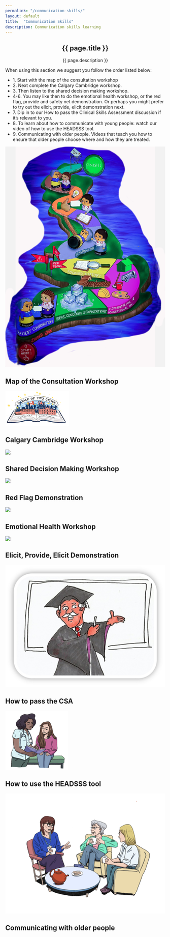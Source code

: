 ```yaml
---
permalink: "/communication-skills/"
layout: default
title:  "Communication Skills"
description: Communication skills learning
---
```


<section id="action" class="responsive">
        <div class="vertical-center">
             <div class="container">
                <div class="row">
                    <div class="action take-tour">
                            <center><h1 class="title">{{ page.title }}</h1>
                            <p>{{ page.description }}</p></center>
                    </div>
                </div>
            </div>
        </div>
   </section>

<section id="services">
        <div class="container">
            <div class="row">
             
        
<p> When using this section we suggest you follow the order listed below:  
<ul>
    <li>1. Start with the map of the consultation workshop</li>
    <li>2. Next complete the Calgary Cambridge workshop.</li>
    <li>3. Then listen to the shared decision making workshop.</li>
    <li>4-6. You may like then to do the emotional health workshop, or the red flag, provide and safety net demonstration. Or perhaps you might prefer to try out the elicit, provide, elicit demonstration next.</li>
    <li>7. Dip in to our How to pass the Clinical Skills Assessment discussion if it’s relevant to you.</li>
    <li>8. To learn about how to communicate with young people: watch our video of how to use the HEADSSS tool.</li>
    <li>9. Communicating with older people. Videos that teach you how to ensure that older people choose where and how they are treated.</li>
</ul>
 </p>
        </div>
</div>
</section>

<section id="services">
        <div class="container">
            <div class="row">
                <div class="col-sm-4 text-center padding wow fadeIn" data-wow-duration="1000ms" data-wow-delay="600ms">
                    <div class="single-service">
                        <div class="wow scaleIn" data-wow-duration="500ms" data-wow-delay="600ms"><a href="{{ '/map-of-the-consultation' }}">
                            <img src="/img/map_consultation2.jpg"></a>
                        </div>
                        <h2>Map of the Consultation Workshop</h2>
                    </div>
                </div>
                <div class="col-sm-4 text-center padding wow fadeIn" data-wow-duration="1000ms" data-wow-delay="300ms">
                    <div class="single-service">
                        <div class="wow scaleIn" data-wow-duration="500ms" data-wow-delay="300ms">
                            <a href="{{ '/calgary-cambridge-model' }}"><img src="/img/Calgary.jpg"></a>
                        </div>
                        <h2>Calgary Cambridge Workshop</h2>
                    </div>
                </div>
                <div class="col-sm-4 text-center padding wow fadeIn" data-wow-duration="1000ms" data-wow-delay="900ms">
                    <div class="single-service">
                        <div class="wow scaleIn" data-wow-duration="500ms" data-wow-delay="900ms">
                        <a href="{{ '/shared' }}"><img src="/img/fairground.jpg"></a>
                        </div>
                        <h2>Shared Decision Making Workshop</h2>
                    </div>
                </div>
                <div class="col-sm-4 text-center padding wow fadeIn" data-wow-duration="1000ms" data-wow-delay="900ms">
                    <div class="single-service">
                        <div class="wow scaleIn" data-wow-duration="500ms" data-wow-delay="900ms">
                        <a href="{{ '/red-flags' }}"><img src="/img/redflag.png"></a>
                        </div>
                        <h2>Red Flag Demonstration</h2>
                    </div>
                </div>
                <div class="col-sm-4 text-center padding wow fadeIn" data-wow-duration="1000ms" data-wow-delay="900ms">
                    <div class="single-service">
                        <div class="wow scaleIn" data-wow-duration="500ms" data-wow-delay="900ms">
                        <a href="{{ '/emotional' }}"><img src="/img/Western.png"></a>
                        </div>
                        <h2>Emotional Health Workshop</h2>
                    </div>
                </div>
                <div class="col-sm-4 text-center padding wow fadeIn" data-wow-duration="1000ms" data-wow-delay="900ms">
                    <div class="single-service">
                        <div class="wow scaleIn" data-wow-duration="500ms" data-wow-delay="900ms">
                        <a href="{{ '/elicit' }}"><img src="/img/people.jpg"></a>
                        </div>
                        <h2>Elicit, Provide, Elicit Demonstration</h2>
                    </div>
                </div>
                <div class="col-sm-4 text-center padding wow fadeIn" data-wow-duration="1000ms" data-wow-delay="900ms">
                    <div class="single-service">
                        <div class="wow scaleIn" data-wow-duration="500ms" data-wow-delay="900ms">
                        <a href="{{ '/CSA' }}"><img src="/img/headmaster.jpg"></a>
                        </div>
                        <h2>How to pass the CSA</h2>
                    </div>
                </div>
                    <div class="col-sm-4 text-center padding wow fadeIn" data-wow-duration="1000ms" data-wow-delay="900ms">
                    <div class="single-service">
                        <div class="wow scaleIn" data-wow-duration="500ms" data-wow-delay="900ms">
                        <a href="{{ 'https://vimeo.com/410209797/91f54b9708' }}"><img src="/img/youngpeople.png"></a>
                        </div>
                        <h2>How to use the HEADSSS tool</h2>
                    </div>
                            <div class="col-sm-4 text-center padding wow fadeIn" data-wow-duration="1000ms" data-wow-delay="900ms">
                    <div class="single-service">
                        <div class="wow scaleIn" data-wow-duration="500ms" data-wow-delay="900ms">
                        <a href="{{ '/CSA' }}"><img src="/img/Dr_Jane_Hallpin_3.png"></a>
                        </div>
                        <h2>Communicating with older people</h2>
                    </div>
                </div>
            </div>
        </div>
</section>
